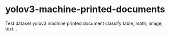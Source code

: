 # yolov3-machine-printed-documents
Test dataset yolov3 machine printed document classify table, math, image, text...
